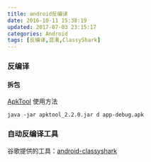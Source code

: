 ```yaml
---
title: android反编译
date: 2016-10-11 15:38:19
updated: 2017-07-03 23:15:17categories: Android
tags: [反编译,混淆,ClassyShark]
---
```

### 反编译
#### 拆包
[ApkTool](https://ibotpeaches.github.io/Apktool/documentation/)
使用方法
```
java -jar apktool_2.2.0.jar d app-debug.apk
```
### 自动反编译工具
谷歌提供的工具：[android-classyshark](https://github.com/google/android-classyshark/releases)

